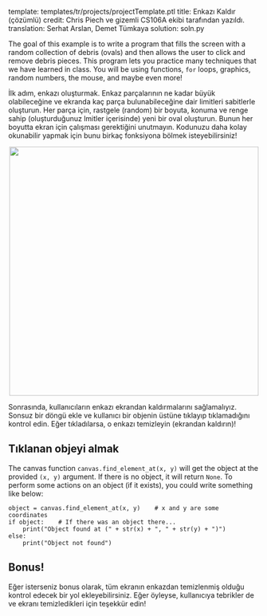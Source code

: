 template: templates/tr/projects/projectTemplate.ptl
title: Enkazı Kaldır (çözümlü)
credit: Chris Piech ve gizemli CS106A ekibi tarafından yazıldı.
translation: Serhat Arslan, Demet Tümkaya
solution: soln.py

The goal of this example is to write a program that fills the screen with a random collection of debris (ovals) and then allows the user to click and remove debris pieces. This program lets you practice many techniques that we have learned in class. You will be using functions, `for` loops, graphics, random numbers, the mouse, and maybe even more!

İlk adım, enkazı oluşturmak. Enkaz parçalarının ne kadar büyük olabileceğine ve ekranda kaç parça bulunabileceğine dair limitleri sabitlerle oluşturun. Her parça için, rastgele (random) bir boyuta, konuma ve renge sahip (oluşturduğunuz lmitler içerisinde) yeni bir oval oluşturun. Bunun her boyutta ekran için çalışması gerektiğini unutmayın. Kodunuzu daha kolay okunabilir yapmak için bunu birkaç fonksiyona bölmek isteyebilirsiniz!

<center>
<img style="width:500px" src="{{pathToRoot}}img/projects/debrisSweeper/demo.png">   
</center>

Sonrasında, kullanıcıların enkazı ekrandan kaldırmalarını sağlamalıyız. Sonsuz bir döngü ekle ve kullanıcı bir objenin üstüne tıklayıp tıklamadığını kontrol edin. Eğer tıkladılarsa, o enkazı temizleyin (ekrandan kaldırın)!

## Tıklanan objeyi almak

The canvas function `canvas.find_element_at(x, y)` will get the object at the provided `(x, y)` argument.  If there is no object, it will return `None`. To perform some actions on an object (if it exists), you could write something like below:

```
object = canvas.find_element_at(x, y)    # x and y are some coordinates
if object:    # If there was an object there...
    print("Object found at (" + str(x) + ", " + str(y) + ")")
else:
    print("Object not found")
```

## Bonus!
Eğer isterseniz bonus olarak, tüm ekranın enkazdan temizlenmiş olduğu kontrol edecek bir yol ekleyebilirsiniz. Eğer öyleyse, kullanıcıya tebrikler de ve ekranı temizledikleri için teşekkür edin!
